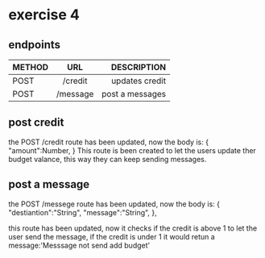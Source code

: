 # exercise 4

## endpoints

| METHOD |             URL              |       DESCRIPTION | 
| ------ | :--------------------------: | ----------------: |
| POST   |/credit                       | updates credit    |
| POST   |/message                      | post a messages   |



## post credit

the POST /credit route has been updated, now the body is:
{
    "amount":Number,
}
This route is been created to let the users update ther budget valance, this way they can keep sending messages.



## post a message

the POST /messege route has been updated, now the body is:
{
    "destiantion":"String",
    "message":"String",
},

this route has been updated, now it checks if the credit is above 1 to let the user send the message, if the credit is under 1 it would retun a message:'Messsage not send add budget'
